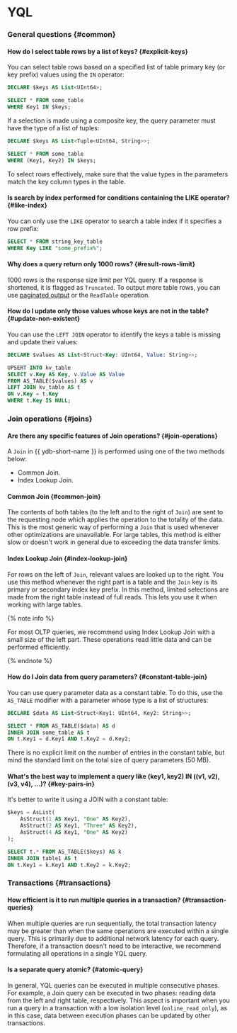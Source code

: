 # YQL

### General questions {#common}

#### How do I select table rows by a list of keys? {#explicit-keys}

You can select table rows based on a specified list of table primary key (or key prefix) values using the `IN` operator:

```sql
DECLARE $keys AS List<UInt64>;

SELECT * FROM some_table
WHERE Key1 IN $keys;
```

If a selection is made using a composite key, the query parameter must have the type of a list of tuples:

```sql
DECLARE $keys AS List<Tuple<UInt64, String>>;

SELECT * FROM some_table
WHERE (Key1, Key2) IN $keys;
```

To select rows effectively, make sure that the value types in the parameters match the key column types in the table.

#### Is search by index performed for conditions containing the LIKE operator? {#like-index}

You can only use the `LIKE` operator to search a table index if it specifies a row prefix:

```sql
SELECT * FROM string_key_table
WHERE Key LIKE "some_prefix%";
```

#### Why does a query return only 1000 rows? {#result-rows-limit}

1000 rows is the response size limit per YQL query. If a response is shortened, it is flagged as `Truncated`. To output more table rows, you can use [paginated output](../../best_practices/paging.md) or the `ReadTable` operation.

#### How do I update only those values whose keys are not in the table? {#update-non-existent}

You can use the `LEFT JOIN` operator to identify the keys a table is missing and update their values:

```sql
DECLARE $values AS List<Struct<Key: UInt64, Value: String>>;

UPSERT INTO kv_table
SELECT v.Key AS Key, v.Value AS Value
FROM AS_TABLE($values) AS v
LEFT JOIN kv_table AS t
ON v.Key = t.Key
WHERE t.Key IS NULL;
```

### Join operations {#joins}

#### Are there any specific features of Join operations? {#join-operations}

A `Join` in {{ ydb-short-name }} is performed using one of the two methods below:

* Common Join.
* Index Lookup Join.

#### Common Join {#common-join}

The contents of both tables (to the left and to the right of `Join`) are sent to the requesting node which applies the operation to the totality of the data. This is the most generic way of performing a `Join` that is used whenever other optimizations are unavailable. For large tables, this method is either slow or doesn't work in general due to exceeding the data transfer limits.

#### Index Lookup Join {#index-lookup-join}

For rows on the left of `Join`, relevant values are looked up to the right. You use this method whenever the right part is a table and the `Join` key is its primary or secondary index key prefix. In this method, limited selections are made from the right table instead of full reads. This lets you use it when working with large tables.

{% note info %}

For most OLTP queries, we recommend using Index Lookup Join with a small size of the left part. These operations read little data and can be performed efficiently.

{% endnote %}

#### How do I Join data from query parameters? {#constant-table-join}

You can use query parameter data as a constant table. To do this, use the `AS_TABLE` modifier with a parameter whose type is a list of structures:

```sql
DECLARE $data AS List<Struct<Key1: UInt64, Key2: String>>;

SELECT * FROM AS_TABLE($data) AS d
INNER JOIN some_table AS t
ON t.Key1 = d.Key1 AND t.Key2 = d.Key2;
```

There is no explicit limit on the number of entries in the constant table, but mind the standard limit on the total size of query parameters (50 MB).

#### What's the best way to implement a query like (key1, key2) IN ((v1, v2), (v3, v4), ...)? {#key-pairs-in}

It's better to write it using a JOIN with a constant table:

```sql
$keys = AsList(
    AsStruct(1 AS Key1, "One" AS Key2),
    AsStruct(2 AS Key1, "Three" AS Key2),
    AsStruct(4 AS Key1, "One" AS Key2)
);

SELECT t.* FROM AS_TABLE($keys) AS k
INNER JOIN table1 AS t
ON t.Key1 = k.Key1 AND t.Key2 = k.Key2;
```

### Transactions {#transactions}

#### How efficient is it to run multiple queries in a transaction? {#transaction-queries}

When multiple queries are run sequentially, the total transaction latency may be greater than when the same operations are executed within a single query. This is primarily due to additional network latency for each query. Therefore, if a transaction doesn't need to be interactive, we recommend formulating all operations in a single YQL query.

#### Is a separate query atomic? {#atomic-query}

In general, YQL queries can be executed in multiple consecutive phases. For example, a Join query can be executed in two phases: reading data from the left and right table, respectively. This aspect is important when you run a query in a transaction with a low isolation level (`online_read_only`), as in this case, data between execution phases can be updated by other transactions.

